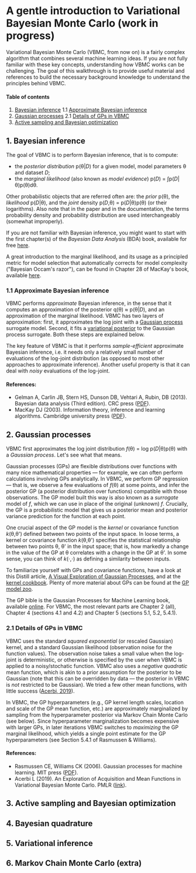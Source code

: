 # A gentle introduction to Variational Bayesian Monte Carlo (work in progress)

Variational Bayesian Monte Carlo (VBMC, from now on) is a fairly complex algorithm that combines several machine learning ideas.
If you are not fully familiar with these key concepts, understanding how VBMC works can be challenging. 
The goal of this walkthrough is to provide useful material and references to build the necessary background knowledge to understand the principles behind VBMC.

#### Table of contents

1. [Bayesian inference](#bayesian-inference)
  1.1 [Approximate Bayesian inference](#approximate-bayesian-inference)
2. [Gaussian processes](#gaussian-processes)
  2.1 [Details of GPs in VBMC](#details-of-gps-in-vbmc)
3. [Active sampling and Bayesian optimization](#active-sampling-and-bayesian-optimization)

## 1. Bayesian inference

The goal of VBMC is to perform Bayesian inference, that is to compute:
- the *posterior distribution* p(θ|*D*) for a given model, model parameters θ and dataset *D*;
- the *marginal likelihood* (also known as *model evidence*) p(*D*) = ∫p(*D*|θ)p(θ)dθ.

Other probabilistic objects that are referred often are: the *prior* p(θ), the *likelihood* p(*D*|θ), and the *joint* density p(*D*,θ) = p(*D*|θ)p(θ) (or their logarithms). Also note that in the paper and in the documentation, the terms probability density and probability distribution are used interchangeably (somewhat improperly).

If you are not familiar with Bayesian inference, you might want to start with the first chapter(s) of the *Bayesian Data Analysis* (BDA) book, available for free [here](https://users.aalto.fi/~ave/BDA3.pdf). 

A great introduction to the marginal likelihood, and its usage as a principled metric for model selection that automatically corrects for model complexity ("Bayesian Occam's razor"), can be found in Chapter 28 of MacKay's book, available [here](http://www.inference.org.uk/itprnn/book.pdf).

### 1.1 Approximate Bayesian inference

VBMC performs *approximate* Bayesian inference, in the sense that it computes an approximation of the posterior q(θ) ≈ p(θ|*D*), and an approximation of the marginal likelihood. VBMC has two layers of approximation: first, it approximates the log joint with a [Gaussian process](#gaussian-processes) surrogate model. Second, it fits a [variational posterior](#variational-inference) to the Gaussian process surrogate. Both these steps are explained below.

The key feature of VBMC is that it performs *sample-efficient* approximate Bayesian inference, i.e. it needs only a relatively small number of evaluations of the log-joint distribution (as opposed to most other approaches to approximate inference). Another useful property is that it can deal with *noisy* evaluations of the log-joint.

#### References:
- Gelman A, Carlin JB, Stern HS, Dunson DB, Vehtari A, Rubin, DB (2013). Bayesian data analysis (Third edition). CRC press ([PDF](https://users.aalto.fi/~ave/BDA3.pdf)).
- MacKay DJ (2003). Information theory, inference and learning algorithms. Cambridge university press ([PDF](http://www.inference.org.uk/itprnn/book.pdf)).

## 2. Gaussian processes

VBMC first approximates the log joint distribution *f*(θ) = log p(*D*|θ)p(θ) with a *Gaussian process*. Let's see what that means.

Gaussian processes (GPs) are flexible distributions over functions with many nice mathematical properties — for example, we can often perform calculations involving GPs analytically. In VBMC, we perform GP regression — that is, we observe a few evaluations of *f*(θ) at some points, and infer the posterior GP (a posterior distribution over functions) compatible with those observations. The GP model built this way is also known as a *surrogate* model of *f*, which we can use in place of the original (unknown) *f*. 
Crucially, the GP is a probabilistic model that gives us a posterior mean and posterior variance prediction for the function at each point.

One crucial aspect of the GP model is the *kernel* or covariance function *k*(θ,θ') defined between two points of the input space. 
In loose terms, a kernel or covariance function *k*(θ,θ') specifies the statistical relationship between two points θ, θ' in the input space; that is, how markedly a change in the value of the GP at θ correlates with a change in the GP at θ'. In some sense, you can think of *k*(⋅,⋅) as defining a similarity between inputs. 

To familiarize yourself with GPs and covariance functions, have a look at this Distill article, [A Visual Exploration of Gaussian Processes](https://distill.pub/2019/visual-exploration-gaussian-processes/), and at the [kernel cookbook](https://www.cs.toronto.edu/~duvenaud/cookbook/).
Plenty of more material about GPs can be found at the [GP model zoo](https://jejjohnson.github.io/gp_model_zoo/intro/).

The GP bible is the Gaussian Processes for Machine Learning book, available [online](http://www.gaussianprocess.org/gpml/chapters/RW.pdf). For VBMC, the most relevant parts are Chapter 2 (all), Chapter 4 (sections 4.1 and 4.2) and Chapter 5 (sections 5.1, 5.2, 5.4.1).

### 2.1 Details of GPs in VBMC

VBMC uses the standard *squared exponential* (or rescaled Gaussian) kernel, and a standard Gaussian likelihood (observation noise for the function values). The observation noise takes a small value when the log-joint is deterministic, or otherwise is specified by the user when VBMC is applied to a noisy/stochatic function.
VBMC also uses a *negative quadratic* mean function, which is akin to a prior assumption for the posterior to be Gaussian (note that this can be overridden by data — the posterior in VBMC is *not* restricted to be Gaussian). We tried a few other mean functions, with little success ([Acerbi, 2019](http://proceedings.mlr.press/v96/acerbi19a.html)).

In VBMC, the GP hyperparameters (e.g., GP kernel length scales, location and scale of the GP mean function, etc.) are approximately marginalized by sampling from the hyperparameter posterior via Markov Chain Monte Carlo (see below).
Since hyperparameter marginalization becomes expensive with larger GPs, in later iterations VBMC switches to *maximizing* the GP marginal likelihood, which yields a single point estimate for the GP hyperparameters (see Section 5.4.1 of Rasmussen & Williams).

#### References:
- Rasmussen CE, Williams CK (2006). Gaussian processes for machine learning. MIT press ([PDF](http://www.gaussianprocess.org/gpml/chapters/RW.pdf)).
- Acerbi L (2019). An Exploration of Acquisition and Mean Functions in Variational Bayesian Monte Carlo. PMLR ([link](http://proceedings.mlr.press/v96/acerbi19a.html)).

## 3. Active sampling and Bayesian optimization



## 4. Bayesian quadrature

## 5. Variational inference

## 6. Markov Chain Monte Carlo (extra)
